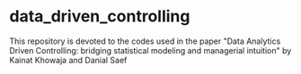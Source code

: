 # data_driven_controlling
This repository is devoted to the codes used in the paper "Data Analytics Driven Controlling:  bridging statistical modeling and managerial intuition" by Kainat Khowaja and Danial Saef
